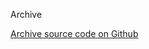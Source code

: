 Archive

[Archive source code on Github](https://github.com/Frojd/Frojd-Jewl/tree/develop/component-library/app/containers/Archive)
